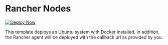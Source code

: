 # Rancher Nodes

[![Deploy Now](http://azuredeploy.net/deploybutton.png)](https://portal.azure.com/#create/Microsoft.Template/uri/https%3A%2F%2Fbitbucket.org%2Fkvaes%2Fazure-rancher%2Fraw%2F78b58b77865bff897e90e36764fe469406b87847%2FNodes%2Fazuredeploy.json)


This template deploys an Ubuntu system with Docker installed. In addition, the Rancher agent will be deployed with the callback url as provided by you.